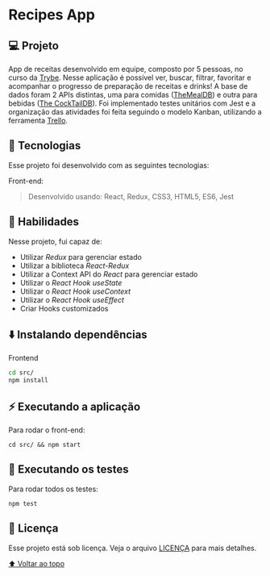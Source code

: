 # Recipes App

## 💻 Projeto

App de receitas desenvolvido em equipe, composto por 5 pessoas, no curso da [Trybe](https://www.betrybe.com/). Nesse aplicação é possível ver, buscar, filtrar, favoritar e acompanhar o progresso de preparação de receitas e drinks! A base de dados foram 2 APIs distintas, uma para comidas ([TheMealDB](https://www.themealdb.com/)) e outra para bebidas ([The CockTailDB](https://www.thecocktaildb.com/api.php)). Foi implementado testes unitários com Jest e a organização das atividades foi feita seguindo o modelo Kanban, utilizando a ferramenta [Trello](https://trello.com/). 

## 🚀 Tecnologias
Esse projeto foi desenvolvido com as seguintes tecnologias:

Front-end:
> Desenvolvido usando: React, Redux, CSS3, HTML5, ES6, Jest

## 📌 Habilidades

Nesse projeto, fui capaz de:

- Utilizar _Redux_ para gerenciar estado
- Utilizar a biblioteca _React-Redux_
- Utilizar a Context API do _React_ para gerenciar estado
- Utilizar o _React Hook useState_
- Utilizar o _React Hook useContext_
- Utilizar o _React Hook useEffect_
- Criar Hooks customizados


<!-- ## 📝 Ajustes e melhorias

O projeto ainda está em desenvolvimento e as próximas atualizações serão voltadas nas seguintes tarefas:

- [x] Tarefa 1
- [x] Tarefa 2
- [ ] Tarefa 3 -->

## ⬇️ Instalando dependências

Frontend

  ```bash
  cd src/
  npm install
  ``` 

## ⚡ Executando a aplicação

Para rodar o front-end:

  ```
  cd src/ && npm start
  ```

## 🧪 Executando os testes

Para rodar todos os testes:

  ```
  npm test
  ```

## 📄 Licença

Esse projeto está sob licença. Veja o arquivo [LICENÇA](LICENSE.md) para mais detalhes.

[⬆ Voltar ao topo](#nome-do-projeto)<br>
